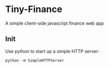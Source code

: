 Tiny-Finance
============

A simple client-side javascript finance web app


## Init

Use python to start up a simple HTTP server:
```
python -m SimpleHTTPServer
```